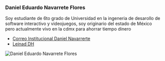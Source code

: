 ### Daniel Eduardo Navarrete Flores

Soy estudiante de 6to grado de Universidad en la ingeneria de desarollo de software interactivo y videojuegos, soy originario del estado de México pero actualmente vivo en la cdmx para ahorrar tiempo dinero

- [Correo Institucional Daniel Navarrerte](cdmx1831@amerike.edu.mx)
- [Leinad DH](https://github.com/LeinadDH)

![Daniel Eduardo Navarrete Flores](/img/DanEdu.jpg)